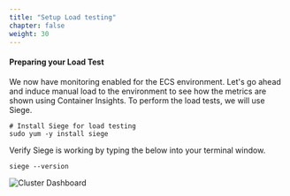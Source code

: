 ```yaml
---
title: "Setup Load testing"
chapter: false
weight: 30
---
```


#### Preparing your Load Test

We now have monitoring enabled for the ECS environment. Let's go ahead and induce manual load to the environment to see how the metrics are shown using Container Insights. To perform the load tests, we will use Siege.

```
# Install Siege for load testing
sudo yum -y install siege
```

Verify Siege is working by typing the below into your terminal window.

```
siege --version
```

![Cluster Dashboard](/images/ContainerInsights14.png)


